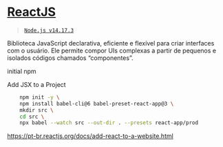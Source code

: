 # [ReactJS](https://reactjs.org/)
> [`Node.js v14.17.3`](https://nodejs.org/dist/latest-v14.x/docs/api/)

Biblioteca JavaScript declarativa, eficiente e flexível para criar interfaces com o usuário. 
Ele permite compor UIs complexas a partir de pequenos e isolados códigos chamados “componentes”.


initial npm


Add JSX to a Project
~~~bash
	npm init -y \
	npm install babel-cli@6 babel-preset-react-app@3 \
    mkdir src \ 
    cd src \
    npx babel --watch src --out-dir . --presets react-app/prod
~~~

https://pt-br.reactjs.org/docs/add-react-to-a-website.html